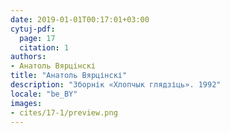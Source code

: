 ```yaml
---
date: 2019-01-01T00:17:01+03:00
cytuj-pdf:
  page: 17
  citation: 1
authors:
- Анатоль Вярцінскі
title: "Анатоль Вярцінскі"
description: "Зборнік «Хлопчык глядзіць». 1992"
locale: "be_BY"
images:
- cites/17-1/preview.png
---
```

